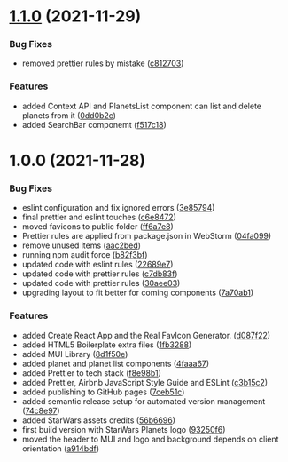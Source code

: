 # [1.1.0](https://github.com/gabrielizalo/starwars-planets/compare/v1.0.0...v1.1.0) (2021-11-29)


### Bug Fixes

* removed prettier rules by mistake ([c812703](https://github.com/gabrielizalo/starwars-planets/commit/c81270327f60234a35c9bce8ceb5c25eea0737aa))


### Features

* added Context API and PlanetsList component can list and delete planets from it ([0dd0b2c](https://github.com/gabrielizalo/starwars-planets/commit/0dd0b2cb6e9791dd0beff329dce4d607b44e8b8b))
* added SearchBar componemt ([f517c18](https://github.com/gabrielizalo/starwars-planets/commit/f517c18f23f10d2da4655340e904ddc4efd975e4))

# 1.0.0 (2021-11-28)


### Bug Fixes

* eslint configuration and fix ignored errors ([3e85794](https://github.com/gabrielizalo/starwars-planets/commit/3e857949fb29c29d18a4f90adf4d2d65a55707f3))
* final prettier and eslint touches ([c6e8472](https://github.com/gabrielizalo/starwars-planets/commit/c6e8472b0475a9cda296ab54c86b89b8d14c0ae7))
* moved favicons to public folder ([ff6a7e8](https://github.com/gabrielizalo/starwars-planets/commit/ff6a7e8ee51adb1e7e280d212715c53ad92df200))
* Prettier rules are applied from package.json in WebStorm ([04fa099](https://github.com/gabrielizalo/starwars-planets/commit/04fa099c4002313aa3c469b63b0d2a646762f770))
* remove unused items ([aac2bed](https://github.com/gabrielizalo/starwars-planets/commit/aac2bedca9e809625206704dd9540a3e597ae701))
* running npm audit force ([b82f3bf](https://github.com/gabrielizalo/starwars-planets/commit/b82f3bfe6dd1075fc934cb2cfaa8c6d4ab0e205c))
* updated code with eslint rules ([22689e7](https://github.com/gabrielizalo/starwars-planets/commit/22689e774eb49265249725951acdd59107f8b9fa))
* updated code with prettier rules ([c7db83f](https://github.com/gabrielizalo/starwars-planets/commit/c7db83fcb1cf9b76099573b3c1cdccaad899da3c))
* updated code with prettier rules ([30aee03](https://github.com/gabrielizalo/starwars-planets/commit/30aee0392c2d10296cb2266018259edb962d2534))
* upgrading layout to fit better for coming components ([7a70ab1](https://github.com/gabrielizalo/starwars-planets/commit/7a70ab15069991baec4cbb87fccaef3677bf58b6))


### Features

* added Create React App and the Real FavIcon Generator. ([d087f22](https://github.com/gabrielizalo/starwars-planets/commit/d087f22dd6fba31c6b305994f82d5a4aaf4ea99f))
* added HTML5 Boilerplate extra files ([1fb3288](https://github.com/gabrielizalo/starwars-planets/commit/1fb3288dcafe991f25e0ab3a2c9dec07de50f9bc))
* added MUI Library ([8d1f50e](https://github.com/gabrielizalo/starwars-planets/commit/8d1f50e11258d02b6c6e7a937f7091dd54008eda))
* added planet and planet list components ([4faaa67](https://github.com/gabrielizalo/starwars-planets/commit/4faaa67637fa1515662845be1e6a8561a6f42784))
* added Prettier to tech stack ([f8e98b1](https://github.com/gabrielizalo/starwars-planets/commit/f8e98b1f21cd21acc20ace97b9cbd14e1aeb4744))
* added Prettier, Airbnb JavaScript Style Guide and ESLint ([c3b15c2](https://github.com/gabrielizalo/starwars-planets/commit/c3b15c270424cb2ea936f3439b190db012702ef7))
* added publishing to GitHub pages ([7ceb51c](https://github.com/gabrielizalo/starwars-planets/commit/7ceb51c40703d71ba15c90a83b07f55325437f9a))
* added semantic release setup for automated version management ([74c8e97](https://github.com/gabrielizalo/starwars-planets/commit/74c8e97e6f7375e16bb14f100c8ca57e51c7d494))
* added StarWars assets credits ([56b6696](https://github.com/gabrielizalo/starwars-planets/commit/56b669686eb0424b31ae3c9c0af5c0a3c5ed14f0))
* first build version with StarWars Planets logo ([93250f6](https://github.com/gabrielizalo/starwars-planets/commit/93250f62cbc14a4f73ff0d9d30b8143f32fd4b74))
* moved the header to MUI and logo and background depends on client orientation ([a914bdf](https://github.com/gabrielizalo/starwars-planets/commit/a914bdf4319d007a1b3b2e4ce2f4065256c140fc))
